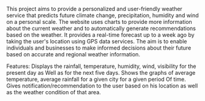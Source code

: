 This project aims to provide a personalized and user-friendly weather service that predicts future climate change, precipitation, humidity and wind on a personal scale. The website uses charts to provide more information about the current weather and to automatically generate recommendations based on the weather. It provides a real-time forecast up to a week ago by taking the user's location using GPS data services. The aim is to enable individuals and businesses to make informed decisions about their future based on accurate and regional weather information.

Features:
Displays the rainfall, temperature, humidity, wind, visibility for the present day as Well as for the next five days.
Shows the graphs of average temperature, average rainfall for a given city for a given period Of time.
Gives notification/recommendation to the user based on his location as well as the weather condition of that area.
